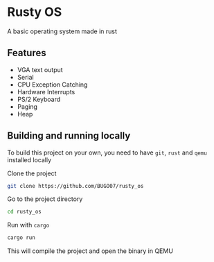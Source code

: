 
# Rusty OS

A basic operating system made in rust


## Features

- VGA text output
- Serial
- CPU Exception Catching
- Hardware Interrupts
- PS/2 Keyboard
- Paging
- Heap

## Building and running locally

To build this project on your own, you need to have `git`, `rust` and `qemu` installed locally

Clone the project

```bash
git clone https://github.com/BUGO07/rusty_os
```

Go to the project directory

```bash
cd rusty_os
```

Run with `cargo`

```bash
cargo run
```

This will compile the project and open the binary in QEMU